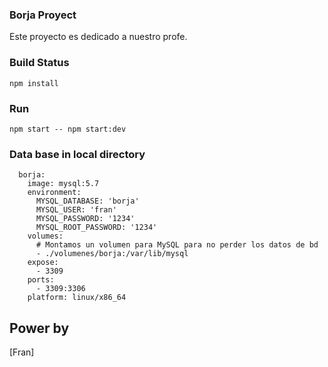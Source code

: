 ### Borja Proyect

Este proyecto es dedicado a nuestro profe. 


### Build Status

``` npm install ```

### Run 

``` npm start -- npm start:dev ```

### Data base in local directory

``` services:
  borja:
    image: mysql:5.7
    environment:
      MYSQL_DATABASE: 'borja'
      MYSQL_USER: 'fran'
      MYSQL_PASSWORD: '1234'
      MYSQL_ROOT_PASSWORD: '1234'
    volumes:
      # Montamos un volumen para MySQL para no perder los datos de bd
      - ./volumenes/borja:/var/lib/mysql
    expose:
      - 3309
    ports:
      - 3309:3306
    platform: linux/x86_64
```


## Power by

[Fran]